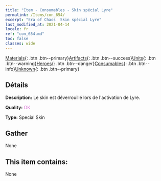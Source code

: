 ```yaml
---
title: "Item - Consumables - Skin spécial Lyre"
permalink: /Items/con_654/
excerpt: "Era of Chaos  Skin spécial Lyre"
last_modified_at: 2021-04-14
locale: fr
ref: "con_654.md"
toc: false
classes: wide
---
```

 [Materials](/fr/Items/){: .btn .btn--primary}[Artifacts](/fr/Items/Artifacts/){: .btn .btn--success}[Units](/fr/Items/Units/){: .btn .btn--warning}[Heroes](/fr/Items/Heroes/){: .btn .btn--danger}[Consumables](/fr/Items/Consumables/){: .btn .btn--info}[Unknown](/fr/Items/Unknown/){: .btn .btn--primary}

## Détails
 **Description:** Le skin est déverrouillé lors de l'activation de Lyre.

 **Quality:** <span style="color: #DA70D6">OK</span>

 **Type:** Special Skin

## Gather

  None

## This item contains:

  None


